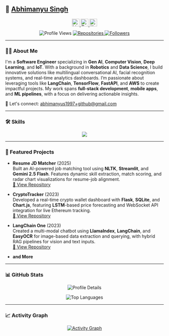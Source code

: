 ## 👋 [Abhimanyu Singh](https://abhimanyus1997.github.io)

<div align="center">
  <a href="https://www.linkedin.com/in/abhimanyus1997">
    <img src="https://raw.githubusercontent.com/rahul-jha98/rahul-jha98/561d474902b59c7429ec22bb73e225696c27b202/assets/linkedin.svg" height="24px" alt="LinkedIn"/>
  </a>
  <a href="https://twitter.com/abhimanyus1997">
    <img src="https://raw.githubusercontent.com/rahul-jha98/rahul-jha98/561d474902b59c7429ec22bb73e225696c27b202/assets/twitter.svg" height="24px" alt="Twitter"/>
  </a>
  <a href="https://www.kaggle.com/abhimanyus1997">
    <img src="https://raw.githubusercontent.com/rahul-jha98/rahul-jha98/561d474902b59c7429ec22bb73e225696c27b202/assets/kaggle.svg" height="24px" alt="Kaggle"/>
  </a>
</div>

<div align="center" style="margin-top: 10px;">
  <img src="https://komarev.com/ghpvc/?username=abhimanyus1997&color=blue" alt="Profile Views"/>
  <a href="https://github.com/abhimanyus1997?tab=repositories">
    <img src="https://badges.pufler.dev/repos/abhimanyus1997" alt="Repositories"/>
  </a>
  <a href="https://github.com/abhimanyus1997?tab=followers">
    <img src="https://img.shields.io/github/followers/abhimanyus1997?color=4C1&logo=github" alt="Followers"/>
  </a>
</div>

---

### 🧑‍💻 About Me

I'm a **Software Engineer** specializing in **Gen AI**, **Computer Vision**, **Deep Learning**, and **IoT**. With a background in **Robotics** and **Data Science**, I build innovative solutions like multilingual conversational AI, facial recognition systems, and real-time analytics dashboards. I’m passionate about leveraging tools like **LangChain**, **TensorFlow**, **FastAPI**, and **AWS** to create impactful projects. My work spans **full-stack development**, **mobile apps**, and **ML pipelines**, with a focus on delivering actionable insights.

📧 Let's connect: [abhimanyus1997+github@gmail.com](mailto:abhimanyus1997+github@gmail.com)

---

### 🛠️ Skills

<p align="center">
  <a href="https://skillicons.dev">
    <img src="https://skillicons.dev/icons?i=tensorflow,aws,vercel,docker,python,sklearn,opencv,github,flutter,dart,django,fastapi,flask,androidstudio,arduino,bash,blender,javascript,html,css,bootstrap,c,d3,codepen,git,github,gitlab,githubactions,postman,graphql,ipfs,latex,linux,ubuntu,mint,windows,powershell,md,matlab,materialui,mongodb,mysql,postgres,sqlite,react,nextjs,nodejs,npm,yarn,vite,pycharm,pytorch,raspberrypi,vscode,sublime,regex,ps,nginx,cpp&perline=10" />
  </a>
</p>

---

### 🌟 Featured Projects

- **Resume JD Matcher** (2025)  
  Built an AI-powered job matching tool using **NLTK**, **Streamlit**, and **Gemini 2.5 Flash**. Features dynamic skill extraction, match scoring, and radar chart visualizations for resume-job alignment.  
  [🔗 View Repository](https://github.com/abhimanyus1997?tab=repositories)

- **CryptoTracker** (2023)  
  Developed a real-time crypto wallet dashboard with **Flask**, **SQLite**, and **Chart.js**, featuring **LSTM**-based price forecasting and WebSocket API integration for live Ethereum tracking.  
  [🔗 View Repository](https://github.com/abhimanyus1997?tab=repositories)

- **LangChain One** (2023)  
  Created a multi-modal chatbot using **LlamaIndex**, **LangChain**, and **EasyOCR** for image-based data extraction and querying, with hybrid RAG pipelines for vision and text inputs.  
  [🔗 View Repository](https://github.com/abhimanyus1997?tab=repositories)
- **and More**
---

### 📊 GitHub Stats

<p align="center">
  <img src="https://github-profile-summary-cards.vercel.app/api/cards/profile-details?username=abhimanyus1997&hide_border=true" alt="Profile Details"/>
</p>
<p align="center">
  <img src="https://github-readme-stats.vercel.app/api/top-langs/?username=abhimanyus1997&layout=pie" alt="Top Languages"/>
</p>

---

### 📈 Activity Graph

<p align="center">
  <a href="https://abhimanyus1997.github.io">
    <img src="https://github-readme-activity-graph.vercel.app/graph?username=abhimanyus1997&theme=dracula" alt="Activity Graph"/>
  </a>
</p>
